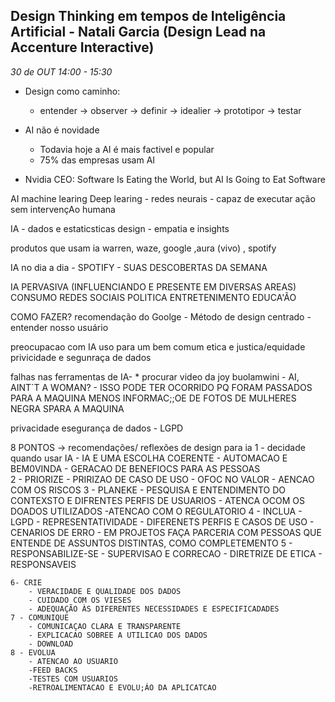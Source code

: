 
## Design Thinking em tempos de Inteligência Artificial - Natali Garcia (Design Lead na Accenture Interactive)
_30 de OUT 14:00 - 15:30_

* Design como caminho:
    * entender -> observer -> definir -> idealier -> prototipor -> testar
* AI não é novidade
    * Todavia hoje a AI é mais factivel e popular
    * 75% das empresas usam AI

* Nvidia CEO: Software Is Eating the World, but AI Is Going to Eat Software

AI
machine learing
Deep learing - redes neurais - capaz de executar ação sem intervençAo humana

IA - dados e estaticsticas
design -  empatia e insights

produtos que usam ia
warren, waze, google ,aura (vivo) , spotify

IA no dia a dia
    -   SPOTIFY - SUAS DESCOBERTAS DA SEMANA 

IA PERVASIVA (INFLUENCIANDO E PRESENTE EM DIVERSAS AREAS)
CONSUMO
REDES SOCIAIS
POLITICA
ENTRETENIMENTO
EDUCA'ÃO

COMO FAZER?
recomendação do Goolge
    - Método de design centrado
    - entender nosso usuário

preocupacao com IA
    uso para um bem comum
    etica e justica/equidade
    privicidade e segunraça de dados

falhas nas ferramentas de IA-
    * procurar video da joy buolamwini - AI,  AINT`T A WOMAN?
        - ISSO PODE TER OCORRIDO PQ FORAM PASSADOS PARA A MAQUINA MENOS INFORMAC;;OE DE FOTOS DE MULHERES NEGRA SPARA A MAQUINA

privacidade esegurança de dados
     - LGPD

8 PONTOS -> recomendações/ reflexões de design para ia
    1 -    decidade quando usar IA
        -    IA E UMA ESCOLHA COERENTE
        - AUTOMACAO E BEM0VINDA
        -  GERACAO DE BENEFIOCS PARA AS PESSOAS    
   2 - PRIORIZE
        - PRIRIZAO DE CASO DE USO
        - OFOC NO VALOR
        - AENCAO COM OS RISCOS
    3 - PLANEKE
        - PESQUISA E ENTENDIMENTO DO CONTEXSTO E DIFRENTES PERFIS DE USUARIOS
        - ATENCA OCOM OS DOADOS UTILIZADOS
        -ATENCAO COM O REGULATORIO
    4 - INCLUA
        - LGPD
        - REPRESENTATIVIDADE
        - DIFERENETS PERFIS E CASOS DE USO
        - CENARIOS DE ERRO
        - EM PROJETOS FAÇA PARCERIA COM PESSOAS QUE ENTENDE DE ASSUNTOS DISTINTAS, COMO COMPLETEMENTO
    5 - RESPONSABILIZE-SE
        - SUPERVISAO E CORRECAO
        - DIRETRIZE DE ETICA
        - RESPONSAVEIS

    6- CRIE
        - VERACIDADE E QUALIDADE DOS DADOS
        - CUIDADO COM OS VIESES
        - ADEQUAÇÃO ÀS DIFERENTES NECESSIDADES E ESPECIFICADADES
    7 - COMUNIQUE
        - COMUNICAÇAO CLARA E TRANSPARENTE
        - EXPLICACAO SOBREE A UTILICAO DOS DADOS
        - DOWNLOAD
    8 - EVOLUA
        - ATENCAO AO USUARIO
        -FEED BACKS
        -TESTES COM USUARIOS
        -RETROALIMENTACAO E EVOLU;ÁO DA APLICATCAO
